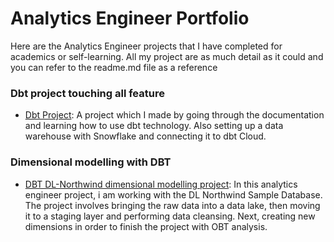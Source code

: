 <h1>Analytics Engineer Portfolio</h1>
<p>Here are the Analytics Engineer projects that I have completed for academics or self-learning. All my project are as much detail as it could and you can refer to the readme.md file as a reference</p>


<h3>Dbt project touching all feature</h3>
<ul>
<li><a href="https://github.com/gabrielbonin01/dbt-project">Dbt Project</a>: A project which I made by going through the documentation and learning how to use dbt technology. Also setting up a data warehouse with Snowflake and connecting it to dbt Cloud.</li>
</ul>

<h3>Dimensional modelling with DBT</h3>
<ul>
<li><a href="https://github.com/gabrielbonin01/dbt-dimensional-modelling-project">DBT DL-Northwind dimensional modelling project</a>: In this analytics engineer project, i am working with the DL Northwind Sample Database. The project involves bringing the raw data into a data lake, then moving it to a staging layer and performing data cleansing. Next, creating new dimensions in order to finish the project with OBT analysis.</li>
</ul>


